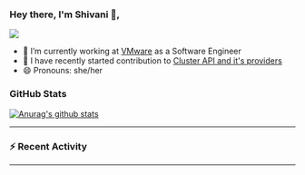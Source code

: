 ### Hey there, I'm Shivani 👋, 
![](https://komarev.com/ghpvc/?username=shivi28&color=green)

- 🔭 I’m currently working at [VMware](https://tanzu.vmware.com/) as a Software Engineer
- 👯 I have recently started contribution to [Cluster API and it's providers](https://github.com/kubernetes-sigs/cluster-api)
- 😄 Pronouns: she/her


### GitHub Stats

[![Anurag's github stats](https://github-readme-stats.vercel.app/api?username=shivi28&count_private=true&show_icons=true)](https://github.com/anuraghazra/github-readme-stats)

---

### :zap: Recent Activity

<!--START_SECTION:activity-->

<!--END_SECTION:activity-->

---
